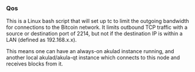### Qos ###

This is a Linux bash script that will set up tc to limit the outgoing bandwidth for connections to the Bitcoin network. It limits outbound TCP traffic with a source or destination port of 2214, but not if the destination IP is within a LAN (defined as 192.168.x.x).

This means one can have an always-on akulad instance running, and another local akulad/akula-qt instance which connects to this node and receives blocks from it.
